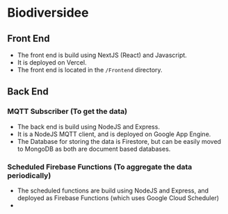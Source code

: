 # Biodiversidee

## Front End

- The front end is build using NextJS (React) and Javascript.
- It is deployed on Vercel.
- The front end is located in the `/Frontend` directory.

## Back End

### MQTT Subscriber (To get the data)

- The back end is build using NodeJS and Express.
- It is a NodeJS MQTT client, and is deployed on Google App Engine.
- The Database for storing the data is Firestore, but can be easily moved to MongoDB as both are document based databases.

### Scheduled Firebase Functions (To aggregate the data periodically)

- The scheduled functions are build using NodeJS and Express, and deployed as Firebase Functions (which uses Google Cloud Scheduler)
-
